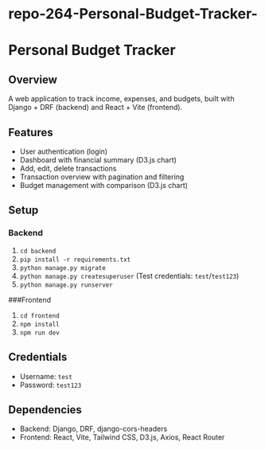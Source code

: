 # repo-264-Personal-Budget-Tracker-

# Personal Budget Tracker

## Overview
A web application to track income, expenses, and budgets, built with Django + DRF (backend) and React + Vite (frontend).

## Features
- User authentication (login)
- Dashboard with financial summary (D3.js chart)
- Add, edit, delete transactions
- Transaction overview with pagination and filtering
- Budget management with comparison (D3.js chart)

## Setup
### Backend
1. `cd backend`
2. `pip install -r requirements.txt`
3. `python manage.py migrate`
4. `python manage.py createsuperuser` (Test credentials: `test`/`test123`)
5. `python manage.py runserver`

###Frontend
1. `cd frontend`
2. `npm install`
3. `npm run dev`

## Credentials
- Username: `test`
- Password: `test123`

## Dependencies
- Backend: Django, DRF, django-cors-headers
- Frontend: React, Vite, Tailwind CSS, D3.js, Axios, React Router

